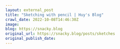 ```yaml
---
layout: external_post
title: "Sketching with pencil | Huy's Blog"
crawl_date: 2022-10-08T14:46:30Z
image: 
blog: https://snacky.blog
original_url: https://snacky.blog/posts/sketches
original_publish_date: 
---
```


